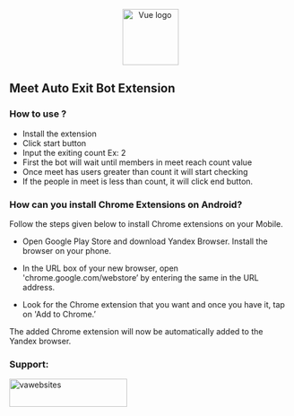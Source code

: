 <p align="center"><a href="https://github.com/harshithva/meet-auto-exit-bot-extension" target="_blank" rel="noopener noreferrer"><img width="100" src="https://i.ibb.co/RDHb1Cy/icon-128.png" alt="Vue logo"></a></p>

## Meet Auto Exit Bot Extension
### How to use ?
+ Install the extension
+ Click start button
+ Input the exiting count Ex: 2
+ First the bot will wait until members in meet reach count value
+ Once meet has users greater than count it will start checking
+ If the people in meet is less than count, it will click end button.

### How can you install Chrome Extensions on Android?

Follow the steps given below to install Chrome extensions on your Mobile.

+ Open Google Play Store and download Yandex Browser. Install the browser on your phone.

+ In the URL box of your new browser, open 'chrome.google.com/webstore’ by entering the same in the URL address.

+ Look for the Chrome extension that you want and once you have it, tap on 'Add to Chrome.’

The added Chrome extension will now be automatically added to the Yandex browser.

<h3 align="left">Support:</h3>
<p><a href="https://www.buymeacoffee.com/vawebsites"> <img align="left" src="https://cdn.buymeacoffee.com/buttons/v2/default-yellow.png" height="50" width="210" alt="vawebsites" /></a></p><br><br>
